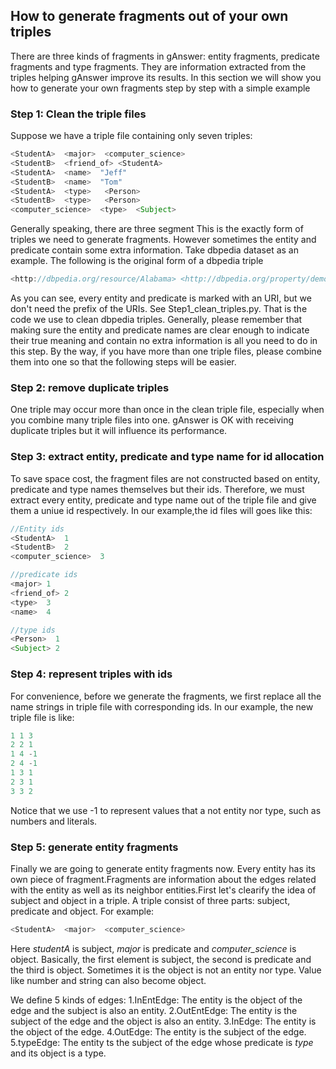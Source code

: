 ## How to generate fragments out of your own triples
There are three kinds of fragments in gAnswer: entity fragments, predicate fragments and type fragments. They are information extracted from the triples helping gAnswer improve its results. In this section we will show you how to generate your own fragments step by step with a simple example

### Step 1: Clean the triple files
Suppose we have a triple file containing only seven triples:
```java
<StudentA>  <major>  <computer_science>
<StudentB>  <friend_of> <StudentA>
<StudentA>  <name>  "Jeff"
<StudentB>  <name>  "Tom"
<StudentA>  <type>   <Person>
<StudentB>  <type>   <Person>
<computer_science>  <type>  <Subject>
```
Generally speaking, there are three segment
This is the exactly form of triples we need to generate fragments. However sometimes the entity and predicate contain some extra information. Take dbpedia dataset as an example. The following is the original form of a dbpedia triple
```java
<http://dbpedia.org/resource/Alabama> <http://dbpedia.org/property/demonym> <http://dbpedia.org/resource/Adjectivals_and_demonyms_for_U.S._states> .
```
As you can see, every entity and predicate is marked with an URI, but we don't need the prefix of the URIs. See Step1_clean_triples.py. That is the code we use to clean dbpedia triples. 
Generally, please remember that making sure the entity and predicate names are clear enough to indicate their true meaning and contain no extra information is all you need to do in this step.
By the way, if you have more than one triple files, please combine them into one so that the following steps will be easier.

### Step 2: remove duplicate triples
One triple may occur more than once in the clean triple file, especially when you combine many triple files into one.
gAnswer is OK with receiving duplicate triples but it will influence its performance.

### Step 3: extract entity, predicate and type name for id allocation
To save space cost, the fragment files are not constructed based on entity, predicate and type names themselves but their ids. Therefore, we must extract every entity, predicate and type name out of the triple file and give them a uniue id respectively. In our example,the id files will goes like this:
```java
//Entity ids
<StudentA>  1
<StudentB>  2
<computer_science>  3

//predicate ids
<major> 1
<friend_of> 2
<type>  3
<name>  4

//type ids
<Person>  1
<Subject> 2
```

### Step 4: represent triples with ids
For convenience, before we generate the fragments, we first replace all the name strings in triple file with corresponding ids.
In our example, the new triple file is like:
```java
1 1 3
2 2 1
1 4 -1
2 4 -1
1 3 1
2 3 1
3 3 2
```
Notice that we use -1 to represent values that a not entity nor type, such as numbers and literals.

### Step 5: generate entity fragments
Finally we are going to generate entity fragments now. Every entity has its own piece of fragment.Fragments are information about the edges related with the entity as well as its neighbor entities.First let's clearify the idea of subject and object in a triple. A triple consist of three parts: subject, predicate and object. For example:
```java
<StudentA>  <major>  <computer_science>
```
Here *studentA* is subject, *major* is predicate and *computer_science* is object. Basically, the first element is subject, the second is predicate and the third is object. Sometimes it is the object is not an entity nor type. Value like number and string can also become object.

We define 5 kinds of edges:
1.InEntEdge: The entity is the object of the edge and the subject is also an entity.
2.OutEntEdge: The entity is the subject of the edge and the object is also an entity.
3.InEdge: The entity is the object of the edge.
4.OutEdge: The entity is the subject of the edge.
5.typeEdge: The entity ts the subject of the edge whose predicate is *type* and its object is a type.
